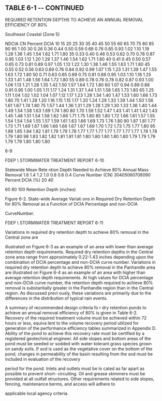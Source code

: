 <!-- NEEDS USER REVIEW -->
## TABLE  6-1 -- CONTINUED 
 
REQUIRED  RETENTION  DEPTHS  TO  ACHIEVE  AN 
ANNUAL  REMOVAL  EFFICIENCY  OF 80% 
 
 
Southeast Coastal (Zone 5)
 
 
NDCIA 
CN 
Percent DCIA 
10 
15 
20 
25 
30 
35 
40 
45 
50 
55 
60 
65 
70 
75 
80 
85 
90 
95 
1 00 
30 
0.26 
0.36 
0.44 
0.50 
0.59 
0.68 
0.76 
0.85 
0.93 
1.02 
1.10 
1.19 
1.28 
1.36 
1.45 
1.54 
1.62 
1.71 
1.80 
35 
0.33 
0.40 
0.46 
0.53 
0.62 
0.70 
0.78 
0.87 
0.95 
1.03 
1.12 
1.20 
1.29 
1.37 
1.46 
1.54 
1.62 
1.71 
1.80 
40 
0.41 
0.45 
0.50 
0.57 
0.65 
0.73 
0.81 
0.89 
0.97 
1.05 
1.13 
1.22 
1.30 
1.38 
1.46 
1.55 
1.63 
1.71 
1.80 
45 
0.55 
0.52 
0.56 
0.63 
0.69 
0.76 
0.84 
0.92 
0.99 
1.07 
1.15 
1.23 
1.31 
1.39 
1.47 
1.55 
1.63 
1.72 
1.80 
50 
0.71 
0.63 
0.65 
0.69 
0.75 
0.81 
0.88 
0.95 
1.03 
1.10 
1.18 
1.25 
1.33 
1.41 
1.48 
1.56 
1.64 
1.72 
1.80 
55 
0.89 
0.78 
0.76 
0.78 
0.82 
0.87 
0.93 
1.00 
1.06 
1.13 
1.21 
1.28 
1.35 
1.42 
1.50 
1.57 
1.64 
1.72 
1.80 
60 
1.07 
0.94 
0.89 
0.88 
0.91 
0.95 
1.00 
1.05 
1.11 
1.17 
1.24 
1.31 
1.37 
1.44 
1.51 
1.58 
1.65 
1.73 
1.80 
65 
1.25 
1.11 
1.04 
1.02 
1.02 
1.04 
1.07 
1.12 
1.17 
1.23 
1.28 
1.34 
1.40 
1.47 
1.53 
1.60 
1.66 
1.73 
1.80 
70 
1.41 
1.28 
1.20 
1.16 
1.15 
1.15 
1.17 
1.20 
1.24 
1.29 
1.33 
1.39 
1.44 
1.50 
1.56 
1.61 
1.67 
1.74 
1.80 
75 
1.57 
1.44 
1.36 
1.31 
1.29 
1.28 
1.29 
1.30 
1.33 
1.36 
1.40 
1.44 
1.49 
1.54 
1.58 
1.63 
1.69 
1.74 
1.80 
80 
1.70 
1.59 
1.52 
1.47 
1.43 
1.41 
1.41 
1.42 
1.43 
1.45 
1.48 
1.51 
1.54 
1.58 
1.62 
1.66 
1.71 
1.75 
1.80 
85 
1.80 
1.72 
1.66 
1.61 
1.57 
1.55 
1.54 
1.54 
1.54 
1.55 
1.57 
1.59 
1.61 
1.63 
1.66 
1.69 
1.73 
1.76 
1.80 
90 
1.87 
1.81 
1.77 
1.73 
1.71 
1.69 
1.67 
1.66 
1.66 
1.66 
1.67 
1.67 
1.69 
1.70 
1.72 
1.73 
1.75 
1.77 
1.80 
95 
1.88 
1.85 
1.84 
1.82 
1.81 
1.79 
1.79 
1.78 
1.77 
1.77 
1.77 
1.77 
1.77 
1.77 
1.77 
1.78 
1.78 
1.79 
1.80 
98 
1.83 
1.82 
1.82 
1.81 
1.81 
1.81 
1.80 
1.80 
1.80 
1.80 
1.80 
1.79 
1.79 
1.79 
1.79 
1.79 
1.80 
1.80 
1.80 
 
6-9
 

FDEP \ STORMWATER  TREATMENT  REPORT 
6-10 
 

 
Statewide Mean Rete ntion 
Depth Needed to Achieve
80% Annual Mass Removal
1.6
1.4
1.2
1.0
0.8
0.6
0.4
Curve Number (CN)
30405060708090
Percent DCIA (%)
20
40

60
80
100
Retention Depth (inches)
 
 
 
 

 Figure 6-2. State-wide Average Variati
ons in Required Dry Retention Depth for 
   80% Removal as a Function of DCIA Percentage and non-DCIA 

   CurveNumber. 

FDEP \ STORMWATER  TREATMENT  REPORT 
6-11 
 

 
 Variations in required dry retention depth to achieve 80% removal in the Central zone are 

illustrated on Figure 6-3 as an example of an 
area with lower than average retention depth 
requirements.  Required dry retention depths in 
the Central zone area range from approximately 
0.22-1.43 inches depending upon the combination of
 DCIA percentage and non-DCIA curve 
number.  Variations in required dry retention 
depth to achieve 80% removal in the Panhandle 
area are illustrated on Figure 6-4 as an example of
 an area with higher than average retention 
depth requirements.  At high values for DCIA
 percentage and non-DCIA curve number, the 
retention depth required to achieve 80% removal 
is substantially greater in the Panhandle region 
than in the Central region.  As discussed previ
ously, these variations are primarily due to the 
differences in the distribution of typical rain events. 
 
 A summary of recommended design criteria fo
r dry retention ponds to achieve an annual 
removal efficiency of 80% is given in Table 
6-2.  Recovery of the required treatment volume 
must be achieved within 72 hours or less, equiva
lent to the volume recovery period utilized for 
generation of the performance efficiency tables
 summarized in Appendix D.  Ability of the pond 
to achieve this recovery rate must be certified 
by a registered geotechnical engineer.  All side 
slopes and bottom areas of the pond must be seeded
 or sodded with water-tolerant grass species 
grown on sandy soils.  If sod is used as the 
vegetative cover on the bottom of the pond, changes 
in permeability of the basin resulting from the sod must be included in evaluation of the recovery 

period for the pond.  Inlets and outlets must be lo
cated as far apart as possible to prevent short-
circuiting.  Oil and grease skimmers must be
 provided at all outfall structures.  Other 
requirements related to side slopes, fencing, maintenance berms, and access will adhere to 

applicable local agency criteria.
